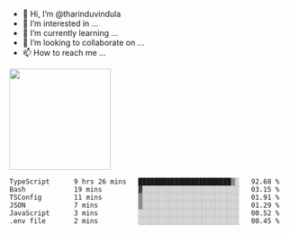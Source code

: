 - 👋 Hi, I’m @tharinduvindula
- 👀 I’m interested in ...
- 🌱 I’m currently learning ...
- 💞️ I’m looking to collaborate on ...
- 📫 How to reach me ...

<!---
tharinduvindula/tharinduvindula is a ✨ special ✨ repository because its `README.md` (this file) appears on your GitHub profile.
You can click the Preview link to take a look at your changes.
--->

<img height="180em" src="https://github-readme-stats.vercel.app/api?username=tharinduvindula&show_icons=true&hide_border=false&&count_private=true&include_all_commits=true" />


<!--START_SECTION:waka-->

```text
TypeScript      9 hrs 26 mins   ███████████████████████▒░   92.68 %
Bash            19 mins         ▓░░░░░░░░░░░░░░░░░░░░░░░░   03.15 %
TSConfig        11 mins         ▒░░░░░░░░░░░░░░░░░░░░░░░░   01.91 %
JSON            7 mins          ▒░░░░░░░░░░░░░░░░░░░░░░░░   01.29 %
JavaScript      3 mins          ░░░░░░░░░░░░░░░░░░░░░░░░░   00.52 %
.env file       2 mins          ░░░░░░░░░░░░░░░░░░░░░░░░░   00.45 %
```

<!--END_SECTION:waka-->
